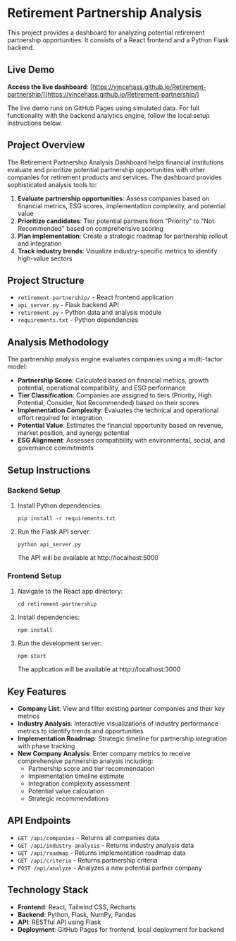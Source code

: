 # Retirement Partnership Analysis

This project provides a dashboard for analyzing potential retirement partnership opportunities. It consists of a React frontend and a Python Flask backend.

## Live Demo

**Access the live dashboard**: [https://vincehass.github.io/Retirement-partnership/](https://vincehass.github.io/Retirement-partnership/)

The live demo runs on GitHub Pages using simulated data. For full functionality with the backend analytics engine, follow the local setup instructions below.

## Project Overview

The Retirement Partnership Analysis Dashboard helps financial institutions evaluate and prioritize potential partnership opportunities with other companies for retirement products and services. The dashboard provides sophisticated analysis tools to:

1. **Evaluate partnership opportunities**: Assess companies based on financial metrics, ESG scores, implementation complexity, and potential value
2. **Prioritize candidates**: Tier potential partners from "Priority" to "Not Recommended" based on comprehensive scoring
3. **Plan implementation**: Create a strategic roadmap for partnership rollout and integration
4. **Track industry trends**: Visualize industry-specific metrics to identify high-value sectors

## Project Structure

- `retirement-partnership/` - React frontend application
- `api_server.py` - Flask backend API
- `retirement.py` - Python data and analysis module
- `requirements.txt` - Python dependencies

## Analysis Methodology

The partnership analysis engine evaluates companies using a multi-factor model:

- **Partnership Score**: Calculated based on financial metrics, growth potential, operational compatibility, and ESG performance
- **Tier Classification**: Companies are assigned to tiers (Priority, High Potential, Consider, Not Recommended) based on their scores
- **Implementation Complexity**: Evaluates the technical and operational effort required for integration
- **Potential Value**: Estimates the financial opportunity based on revenue, market position, and synergy potential
- **ESG Alignment**: Assesses compatibility with environmental, social, and governance commitments

## Setup Instructions

### Backend Setup

1. Install Python dependencies:

   ```
   pip install -r requirements.txt
   ```

2. Run the Flask API server:
   ```
   python api_server.py
   ```
   The API will be available at http://localhost:5000

### Frontend Setup

1. Navigate to the React app directory:

   ```
   cd retirement-partnership
   ```

2. Install dependencies:

   ```
   npm install
   ```

3. Run the development server:
   ```
   npm start
   ```
   The application will be available at http://localhost:3000

## Key Features

- **Company List**: View and filter existing partner companies and their key metrics
- **Industry Analysis**: Interactive visualizations of industry performance metrics to identify trends and opportunities
- **Implementation Roadmap**: Strategic timeline for partnership integration with phase tracking
- **New Company Analysis**: Enter company metrics to receive comprehensive partnership analysis including:
  - Partnership score and tier recommendation
  - Implementation timeline estimate
  - Integration complexity assessment
  - Potential value calculation
  - Strategic recommendations

## API Endpoints

- `GET /api/companies` - Returns all companies data
- `GET /api/industry-analysis` - Returns industry analysis data
- `GET /api/roadmap` - Returns implementation roadmap data
- `GET /api/criteria` - Returns partnership criteria
- `POST /api/analyze` - Analyzes a new potential partner company

## Technology Stack

- **Frontend**: React, Tailwind CSS, Recharts
- **Backend**: Python, Flask, NumPy, Pandas
- **API**: RESTful API using Flask
- **Deployment**: GitHub Pages for frontend, local deployment for backend
